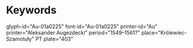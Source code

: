# Keywords
glyph-id="Au-01a0225"
font-id="Au-01a0225"
printer-id="Au"
printer="Aleksander Augezdecki"
period="1549–1561?"
place="Królewiec-Szamotuły"
PT plate="403"
